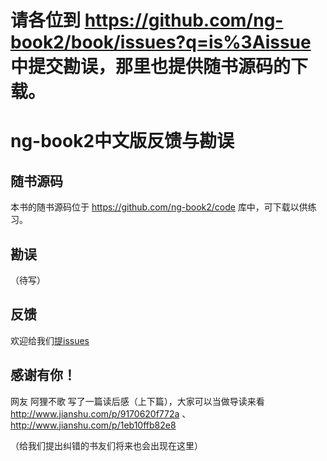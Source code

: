 # 请各位到 <https://github.com/ng-book2/book/issues?q=is%3Aissue> 中提交勘误，那里也提供随书源码的下载。

# ng-book2中文版反馈与勘误

## 随书源码

本书的随书源码位于 <https://github.com/ng-book2/code> 库中，可下载以供练习。

## 勘误
（待写）

## 反馈

欢迎给我们[提issues](https://github.com/ng-book2/book/issues/new)

## 感谢有你！

网友 阿狸不歌 写了一篇读后感（上下篇），大家可以当做导读来看 <http://www.jianshu.com/p/9170620f772a> 、 <http://www.jianshu.com/p/1eb10ffb82e8>

（给我们提出纠错的书友们将来也会出现在这里）

